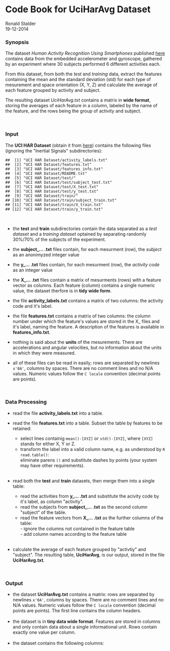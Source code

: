 # Code Book for UciHarAvg Dataset
Ronald Stalder  
19-12-2014  

### Synopsis

The dataset *Human Activity Recognition Using Smartphones* published [here](http://archive.ics.uci.edu/ml/datasets/Human+Activity+Recognition+Using+Smartphones#) contains data from the embedded accelerometer and gyroscope, gathered by an experiment where 30 subjects performed 6 different activities each.

From this dataset, from both the *test* and *training* data, extract the features containing the mean and the standard deviation (std) for each type of mesurement and space orientation (X, Y, Z) and calculate the average of each feature grouped by activity and subject.

The resulting dataset *UciHarAvg.txt* contains a matrix in **wide format**, storing the averages of each feature in a column, labeled by the name of the feature, and the rows being the group of activity and subject.

&nbsp;  

### Input

The **UCI HAR Dataset** (obtain it from [here](http://archive.ics.uci.edu/ml/machine-learning-databases/00240/)) contains the following files (ignoring the "Inertial Signals" subdirectories):


```
##  [1] "UCI HAR Dataset/activity_labels.txt"    
##  [2] "UCI HAR Dataset/features.txt"           
##  [3] "UCI HAR Dataset/features_info.txt"      
##  [4] "UCI HAR Dataset/README.txt"             
##  [5] "UCI HAR Dataset/test/"                  
##  [6] "UCI HAR Dataset/test/subject_test.txt"  
##  [7] "UCI HAR Dataset/test/X_test.txt"        
##  [8] "UCI HAR Dataset/test/y_test.txt"        
##  [9] "UCI HAR Dataset/train/"                 
## [10] "UCI HAR Dataset/train/subject_train.txt"
## [11] "UCI HAR Dataset/train/X_train.txt"      
## [12] "UCI HAR Dataset/train/y_train.txt"
```
&nbsp;  

- the **test** and **train** subdirectories contain the data separated as a *test dataset* and a *training dataset* optained by separating randomly 30%/70% of the subjects of the experiment.   

- the **subject_... .txt** files contain, for each mesurment (row), the *subject* as an anonimyzed integer value  

- the **y_... .txt** files contain, for each mesurment (row), the *activity code* as an integer value  

- the **X_... .txt** files contain a matrix of mesurments (rows) with a feature vector as columns. Each feature (column) contains a single numeric value, the dataset therfore is in **tidy wide form**.  

- the file **activity_labels.txt** contains a matrix of two columns: the activity code and it's label.  

- the file **features.txt** contains a matrix of two columns: the column number under which the feature's values are stored in the X_ files and it's label, naming the feature. A description of the features is available in **features_info.txt**.  

- nothing is said about the **units** of the mesurements. There are accelerations and angular velocities, but no information about the units in which they were measured.

- all of these files can be read in easily; rows are separated by newlines `x'0A'`, columns by spaces. There are no comment lines and no N/A values. Numeric values follow the `C locale` convention (decimal points are points).

&nbsp;  

### Data Processing

- read the file **activity_labels.txt** into a table.  

- read the file **features.txt** into a table. Subset the table by features to be retained:  
    - select lines containig `mean()-[XYZ]` or `std()-[XYZ]`, where `[XYZ]` 
      stands for either X, Y or Z. 
    - transform the label into a valid column name, e.g. as understood by `R read.table()`:  
      eliminate parens `()` and substitute dashes by points (your system may have other requirements).  
&nbsp;  
- read both the **test** and **train** datasets, then merge them into a single table:  
    - read the activities from **y_... .txt** and substitute the acivity code 
      by it's label, as column "activity". 
    - read the subjects from **subject_... .txt** as the second column "subject" of the table. 
    - read the feature vectors from **X_... .txt** as the further columns of the table:  
            - ignore the columns not contained in the feature table  
            - add column names according to the feature table  
&nbsp;  
- calculate the average of each feature grouped by "activtiy" and "subject". The resulting table, **UciHarAvg**, is our output, stored in the file **UciHarAvg.txt**.  

&nbsp;  

### Output

- the dataset **UciHarAvg.txt** contains a matrix: rows are separated by newlines `x'0A'`, columns by spaces. There are no comment lines and no N/A values. Numeric values follow the `C locale` convention (decimal points are points). The first line contains the column headers.  
&nbsp;  
- the dataset is in **tiny data wide format**. Features are stored in columns and only contain data about a single informational unit. Rows contain exactly one value per column.  
&nbsp;  
- the dataset contains the following columns:  




